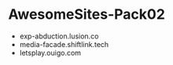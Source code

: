 # AwesomeSites-Pack02


- exp-abduction.lusion.co
- media-facade.shiftlink.tech
- letsplay.ouigo.com